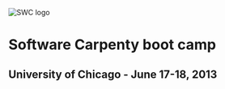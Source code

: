 ![SWC logo](http://software-carpentry.org/img/software-carpentry-banner.png)
# Software Carpenty boot camp
## University of Chicago - June 17-18, 2013


